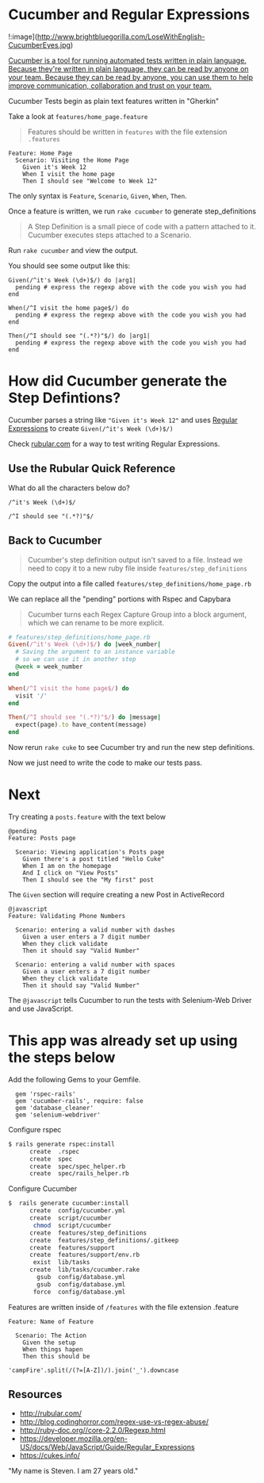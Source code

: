 # Cucumber and Regular Expressions

!:image](http://www.brightbluegorilla.com/LoseWithEnglish-CucumberEyes.jpg)

[Cucumber is a tool for running automated tests written in plain language. Because they're written in plain language, they can be read by anyone on your team. Because they can be read by anyone, you can use them to help improve communication, collaboration and trust on your team.](https://github.com/cucumber/cucumber)

Cucumber Tests begin as plain text features written in "Gherkin"

Take a look at `features/home_page.feature`

> Features should be written in `features` with the file extension `.features`

```
Feature: Home Page
  Scenario: Visiting the Home Page
    Given it's Week 12
    When I visit the home page
    Then I should see "Welcome to Week 12"

```

The only syntax is `Feature`, `Scenario`, `Given`, `When`, `Then`.

Once a feature is written, we run `rake cucumber` to generate step_definitions

> A Step Definition is a small piece of code with a pattern attached to it. Cucumber executes steps attached to a Scenario.

Run `rake cucumber` and view the output.

You should see some output like this:

```
Given(/^it's Week (\d+)$/) do |arg1|
  pending # express the regexp above with the code you wish you had
end

When(/^I visit the home page$/) do
  pending # express the regexp above with the code you wish you had
end

Then(/^I should see "(.*?)"$/) do |arg1|
  pending # express the regexp above with the code you wish you had
end

```

# How did Cucumber generate the Step Defintions?

Cucumber parses a string like `"Given it's Week 12"` and uses [Regular Expressions](http://ruby-doc.org//core-2.2.0/Regexp.html) to create `Given(/^it's Week (\d+)$/)`

Check [rubular.com](http://rubular.com/) for a way to test writing Regular Expressions. 

## Use the Rubular Quick Reference

What do all the characters below do?

`/^it's Week (\d+)$/`

`/^I should see "(.*?)"$/`

## Back to Cucumber

> Cucumber's step definition output isn't saved to a file. Instead we need to copy it to a new ruby file inside `features/step_definitions`

Copy the output into a file called `features/step_definitions/home_page.rb`

We can replace all the "pending" portions with Rspec and Capybara

> Cucumber turns each Regex Capture Group into a block argument, which we can rename to be more explicit.

```rb
# features/step_definitions/home_page.rb
Given(/^it's Week (\d+)$/) do |week_number|
  # Saving the argument to an instance variable 
  # so we can use it in another step
  @week = week_number
end

When(/^I visit the home page$/) do
  visit '/'
end

Then(/^I should see "(.*?)"$/) do |message|
  expect(page).to have_content(message) 
end
```

Now rerun `rake cuke` to see Cucumber try and run the new step definitions.

Now we just need to write the code to make our tests pass.

# Next

Try creating a `posts.feature` with the text below

```
@pending
Feature: Posts page

  Scenario: Viewing application's Posts page
    Given there's a post titled "Hello Cuke"
    When I am on the homepage
    And I click on "View Posts"
    Then I should see the "My first" post
```

The `Given` section will require creating a new Post in ActiveRecord

```
@javascript
Feature: Validating Phone Numbers

  Scenario: entering a valid number with dashes
    Given a user enters a 7 digit number
    When they click validate
    Then it should say "Valid Number"    

  Scenario: entering a valid number with spaces
    Given a user enters a 7 digit number
    When they click validate
    Then it should say "Valid Number"
```

The `@javascript` tells Cucumber to run the tests with Selenium-Web Driver and use JavaScript.

# This app was already set up using the steps below

Add the following Gems to your Gemfile.

```
  gem 'rspec-rails'
  gem 'cucumber-rails', require: false
  gem 'database_cleaner'
  gem 'selenium-webdriver'
```

Configure rspec

```sh
$ rails generate rspec:install
      create  .rspec
      create  spec
      create  spec/spec_helper.rb
      create  spec/rails_helper.rb
```

Configure Cucumber

```sh
$  rails generate cucumber:install
      create  config/cucumber.yml
      create  script/cucumber
       chmod  script/cucumber
      create  features/step_definitions
      create  features/step_definitions/.gitkeep
      create  features/support
      create  features/support/env.rb
       exist  lib/tasks
      create  lib/tasks/cucumber.rake
        gsub  config/database.yml
        gsub  config/database.yml
       force  config/database.yml
```


Features are written inside of `/features` with the file extension .feature



```
Feature: Name of Feature

  Scenario: The Action
    Given the setup
    When things hapen
    Then this should be
```

```
'campFire'.split(/(?=[A-Z])/).join('_').downcase
```

## Resources

- http://rubular.com/
- http://blog.codinghorror.com/regex-use-vs-regex-abuse/
- http://ruby-doc.org//core-2.2.0/Regexp.html
- https://developer.mozilla.org/en-US/docs/Web/JavaScript/Guide/Regular_Expressions
- https://cukes.info/

"My name is Steven. I am 27 years old."


